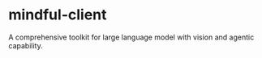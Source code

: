 # mindful-client
A comprehensive toolkit for large language model with vision and agentic capability.

